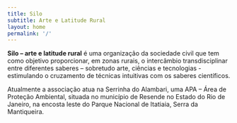 ```yaml
---
title: Silo
subtitle: Arte e Latitude Rural
layout: home
permalink: '/'
---
```

**Silo – arte e latitude rural** é uma organização da sociedade civil que tem como objetivo proporcionar, em zonas rurais, o intercâmbio transdisciplinar entre diferentes saberes – sobretudo arte, ciências e tecnologias - estimulando o cruzamento de técnicas intuitivas com os saberes científicos.

Atualmente a associação atua na Serrinha do Alambari, uma APA – Área de Proteção Ambiental, situada no município de Resende no Estado do Rio de Janeiro, na encosta leste do Parque Nacional de Itatiaia, Serra da Mantiqueira.
